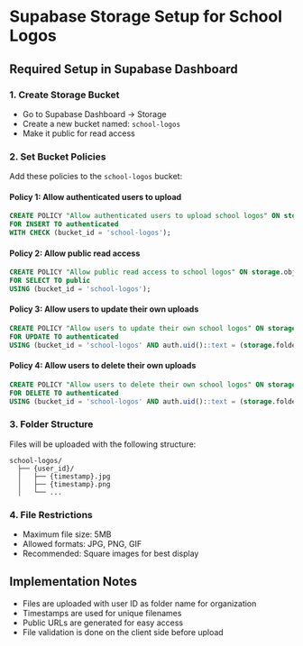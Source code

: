 # Supabase Storage Setup for School Logos

## Required Setup in Supabase Dashboard

### 1. Create Storage Bucket
- Go to Supabase Dashboard → Storage
- Create a new bucket named: `school-logos`
- Make it public for read access

### 2. Set Bucket Policies
Add these policies to the `school-logos` bucket:

#### Policy 1: Allow authenticated users to upload
```sql
CREATE POLICY "Allow authenticated users to upload school logos" ON storage.objects
FOR INSERT TO authenticated
WITH CHECK (bucket_id = 'school-logos');
```

#### Policy 2: Allow public read access
```sql
CREATE POLICY "Allow public read access to school logos" ON storage.objects
FOR SELECT TO public
USING (bucket_id = 'school-logos');
```

#### Policy 3: Allow users to update their own uploads
```sql
CREATE POLICY "Allow users to update their own school logos" ON storage.objects
FOR UPDATE TO authenticated
USING (bucket_id = 'school-logos' AND auth.uid()::text = (storage.foldername(name))[1]);
```

#### Policy 4: Allow users to delete their own uploads
```sql
CREATE POLICY "Allow users to delete their own school logos" ON storage.objects
FOR DELETE TO authenticated
USING (bucket_id = 'school-logos' AND auth.uid()::text = (storage.foldername(name))[1]);
```

### 3. Folder Structure
Files will be uploaded with the following structure:
```
school-logos/
  ├── {user_id}/
  │   ├── {timestamp}.jpg
  │   ├── {timestamp}.png
  │   └── ...
```

### 4. File Restrictions
- Maximum file size: 5MB
- Allowed formats: JPG, PNG, GIF
- Recommended: Square images for best display

## Implementation Notes
- Files are uploaded with user ID as folder name for organization
- Timestamps are used for unique filenames
- Public URLs are generated for easy access
- File validation is done on the client side before upload